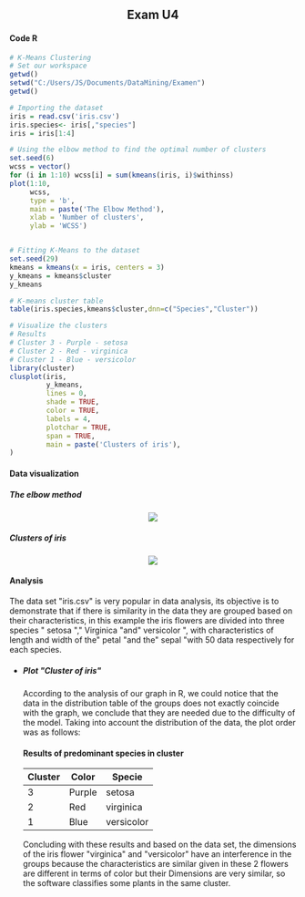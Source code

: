 ## <html><H2 align="center"> Exam U4 </H2></html>

#### Code R
```R
# K-Means Clustering
# Set our workspace
getwd()
setwd("C:/Users/JS/Documents/DataMining/Examen")
getwd()

# Importing the dataset
iris = read.csv('iris.csv')
iris.species<- iris[,"species"]
iris = iris[1:4]

# Using the elbow method to find the optimal number of clusters
set.seed(6)
wcss = vector()
for (i in 1:10) wcss[i] = sum(kmeans(iris, i)$withinss)
plot(1:10,
     wcss,
     type = 'b',
     main = paste('The Elbow Method'),
     xlab = 'Number of clusters',
     ylab = 'WCSS')


# Fitting K-Means to the dataset
set.seed(29)
kmeans = kmeans(x = iris, centers = 3)
y_kmeans = kmeans$cluster
y_kmeans

# K-means cluster table
table(iris.species,kmeans$cluster,dnn=c("Species","Cluster"))

# Visualize the clusters
# Results
# Cluster 3 - Purple - setosa
# Cluster 2 - Red - virginica
# Cluster 1 - Blue - versicolor
library(cluster)
clusplot(iris,
         y_kmeans,
         lines = 0,
         shade = TRUE,
         color = TRUE,
         labels = 4,
         plotchar = TRUE,
         span = TRUE,
         main = paste('Clusters of iris'),
)

```
#### Data visualization
##### The elbow method
<html><div align="center"><img src="https://i.ibb.co/0D8Hh2w/The-Elbow-Method.png"></div></html>

##### Clusters of iris
<html><div align="center"><img src="https://i.ibb.co/89QYLNW/Clusters-of-iris.png"></div></html>

#### Analysis
The data set "iris.csv" is very popular in data analysis, its objective is to demonstrate that if there is similarity in the data they are grouped based on their characteristics, in this example the iris flowers are divided into three species " setosa "," Virginica "and" versicolor ", with characteristics of length and width of the" petal "and the" sepal "with 50 data respectively for each species.

* ##### Plot "Cluster of iris"
     According to the analysis of our graph in R, we could notice that the data in the distribution table of the groups does not exactly coincide with the graph, we conclude that they are needed due to the difficulty of the model.
     Taking into account the distribution of the data, the plot order was as follows:

     #### Results of predominant species in cluster
     | Cluster | Color | Specie |
     | --- | --- | --- |
     | 3 | Purple | setosa |
     | 2 | Red | virginica |
     | 1 | Blue | versicolor |

     Concluding with these results and based on the data set, the dimensions of the iris flower "virginica" and "versicolor" have an interference in the groups because the characteristics are similar given in these 2 flowers are different in terms of color but their Dimensions are very similar, so the software classifies some plants in the same cluster.